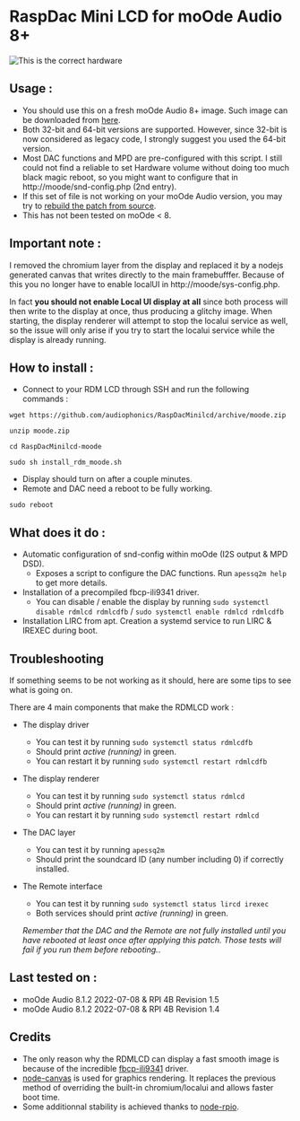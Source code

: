 # RaspDac Mini LCD for moOde Audio 8+

![This is the correct hardware](https://www.audiophonics.fr/img/cms/Images/Produits/15K/15148/rdinpage_2mlcd4.jpg)


## Usage : 
- You should use this on a fresh moOde Audio 8+ image. Such image can be downloaded from [here](https://moodeaudio.org/#download).
- Both 32-bit and 64-bit versions are supported. However, since 32-bit is now considered as legacy code, I strongly suggest you used the 64-bit version.
- Most DAC functions and MPD are pre-configured with this script. I still could not find a reliable to set Hardware volume without doing too much black magic reboot, so you might want to configure that in http://moode/snd-config.php (2nd entry).
- If this set of file is not working on your moOde Audio version, you may try to [rebuild the patch from source](https://github.com/audiophonics/RaspDacMinilcd/tree/patch_compiler).
- This has not been tested on moOde < 8.

## Important note :
I removed the chromium layer from the display and replaced it by a nodejs generated canvas that writes directly to the main framebufffer. 
Because of this you no longer have to enable localUI in http://moode/sys-config.php.

In fact **you should not enable Local UI display at all** since both process will then write to the display at once, thus producing a glitchy image.
When starting, the display renderer will attempt to stop the localui service as well, so the issue will only arise if you try to start the localui service while the display is already running.  


## How to install : 
- Connect to your RDM LCD through SSH and run the following commands : 
```
wget https://github.com/audiophonics/RaspDacMinilcd/archive/moode.zip

unzip moode.zip

cd RaspDacMinilcd-moode

sudo sh install_rdm_moode.sh
```
- Display should turn on after a couple minutes.
- Remote and DAC need a reboot to be fully working.
```
sudo reboot
```

## What does it do : 
- Automatic configuration of snd-config within moOde (I2S output & MPD DSD). 
    - Exposes a script to configure the DAC functions. Run ```apessq2m help``` to get more details.
- Installation of a precompiled fbcp-ili9341 driver.
    - You can disable / enable the display by running ```sudo systemctl disable rdmlcd rdmlcdfb```  / ```sudo systemctl enable rdmlcd rdmlcdfb```
- Installation LIRC from apt. Creation a systemd service to run LIRC & IREXEC during boot.

## Troubleshooting

If something seems to be not working as it should, here are some tips to see what is going on. 

There are 4 main components that make the RDMLCD work : 
* The display driver 
    * You can test it by running ```sudo systemctl status rdmlcdfb```
    * Should print *active (running)* in green.
    * You can restart it by running ```sudo systemctl restart rdmlcdfb```
* The display renderer
    * You can test it by running ```sudo systemctl status rdmlcd```
    * Should print *active (running)* in green.
    * You can restart it by running ```sudo systemctl restart rdmlcd```
* The DAC layer 
    * You can test it by running ```apessq2m```
    * Should print the soundcard ID (any number including 0) if correctly installed.
* The Remote interface
    * You can test it by running ```sudo systemctl status lircd irexec```
    * Both services should print *active (running)* in green.
    
    *Remember that the DAC and the Remote are not fully installed until you have rebooted at least once after applying this patch. Those tests will fail if you run them before rebooting.*.
 
 

## Last tested on  : 
- moOde Audio 8.1.2 2022-07-08 & RPI 4B Revision 1.5
- moOde Audio 8.1.2 2022-07-08 & RPI 4B Revision 1.4

## Credits 
- The only reason why the RDMLCD can display a fast smooth image is because of the incredible [fbcp-ili9341](https://github.com/juj/fbcp-ili9341) driver.
- [node-canvas](https://github.com/Automattic/node-canvas) is used for graphics rendering. It replaces the previous method of overriding the built-in chromium/localui and allows faster boot time.
- Some additionnal stability is achieved thanks to [node-rpio](https://github.com/jperkin/node-rpio).

